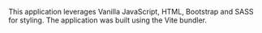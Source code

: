 This application leverages Vanilla JavaScript, HTML, Bootstrap and SASS for styling. The application was built using the Vite bundler.